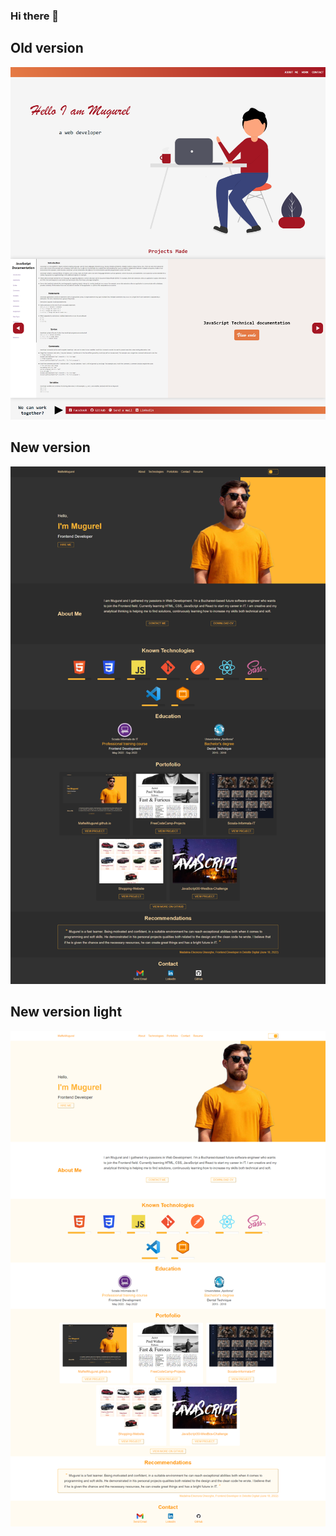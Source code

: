 ### Hi there 👋

## Old version

![Portofolio](./src/assets/demo.png)

## New version

![Portofolio](./src/assets/demo-dark.png)

## New version light

![Portofolio](./src/assets/demo-light.png)
